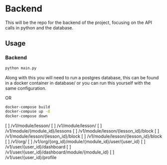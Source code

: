 # Backend

This will be the repo for the backend of the project, focusing on the API calls in python and the database.

## Usage

### Backend

```bash
python main.py
```
Along with this you will need to run a postgres database, this can be found
in a docker container in database/ or you can run this yourself with the 
same configuration.

OR 

```bash
docker-compose build
docker-compuse up -d 
docker-compose down
```


[ ] /v1/module/lesson/
[ ] /v1/module/lesson/
[ ] /v1/module/{module_id}/lessons
[ ] /v1/module/lesson/{lesson_id}/block
[ ] /v1/module/lesson/{lesson_id}/block
[ ] /v1/module/lesson/{lesson_id}/block
[ ] /v1/org/
[ ] /v1/org/{org_id}/module/{module_id}/user/{user_id}
[ ] /v1/user/{user_id}/dashboard
[ ] /v1/user/{user_id}/dashboard/module/{module_id}
[ ] /v1/user/{user_id}/profile
